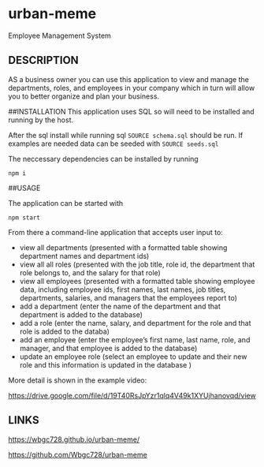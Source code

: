 # urban-meme
Employee Management System

## DESCRIPTION
AS a business owner you can use this application to view and manage the departments, roles, and employees in your company which in turn will allow you to better organize and plan your business.

##INSTALLATION
This application uses SQL so will need to be installed and running by the host.

After the sql install while running sql ```SOURCE schema.sql``` should be run. If examples are needed data can be seeded with ```SOURCE seeds.sql```

The neccessary dependencies can be installed by running 

```
npm i
```

##USAGE

The application can be started with

```
npm start
```
From there a command-line application that accepts user input to:
- view all departments (presented with a formatted table showing department names and department ids)
- view all all roles (presented with the job title, role id, the department that role belongs to, and the salary for that role)
- view all employees (presented with a formatted table showing employee data, including employee ids, first names, last names, job titles, departments, salaries, and managers that the employees report to)
- add a department (enter the name of the department and that department is added to the database)
- add a role (enter the name, salary, and department for the role and that role is added to the databa)
- add an employee (enter the employee’s first name, last name, role, and manager, and that employee is added to the database)
- update an employee role (select an employee to update and their new role and this information is updated in the database )

More detail is shown in the example video:

https://drive.google.com/file/d/19T40RsJpYzr1qlq4V49k1XYUjhanovqd/view

## LINKS

https://wbgc728.github.io/urban-meme/

https://github.com/Wbgc728/urban-meme
